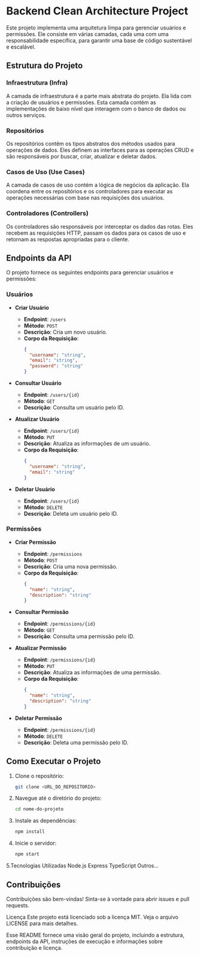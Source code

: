 # Backend Clean Architecture Project

Este projeto implementa uma arquitetura limpa para gerenciar usuários e permissões. Ele consiste em várias camadas, cada uma com uma responsabilidade específica, para garantir uma base de código sustentável e escalável.

## Estrutura do Projeto

### Infraestrutura (Infra)
A camada de infraestrutura é a parte mais abstrata do projeto. Ela lida com a criação de usuários e permissões. Esta camada contém as implementações de baixo nível que interagem com o banco de dados ou outros serviços.

### Repositórios
Os repositórios contêm os tipos abstratos dos métodos usados para operações de dados. Eles definem as interfaces para as operações CRUD e são responsáveis por buscar, criar, atualizar e deletar dados.

### Casos de Uso (Use Cases)
A camada de casos de uso contém a lógica de negócios da aplicação. Ela coordena entre os repositórios e os controladores para executar as operações necessárias com base nas requisições dos usuários.

### Controladores (Controllers)
Os controladores são responsáveis por interceptar os dados das rotas. Eles recebem as requisições HTTP, passam os dados para os casos de uso e retornam as respostas apropriadas para o cliente.

## Endpoints da API

O projeto fornece os seguintes endpoints para gerenciar usuários e permissões:

### Usuários

- **Criar Usuário**
  - **Endpoint**: `/users`
  - **Método**: `POST`
  - **Descrição**: Cria um novo usuário.
  - **Corpo da Requisição**:
    ```json
    {
      "username": "string",
      "email": "string",
      "password": "string"
    }
    ```

- **Consultar Usuário**
  - **Endpoint**: `/users/{id}`
  - **Método**: `GET`
  - **Descrição**: Consulta um usuário pelo ID.

- **Atualizar Usuário**
  - **Endpoint**: `/users/{id}`
  - **Método**: `PUT`
  - **Descrição**: Atualiza as informações de um usuário.
  - **Corpo da Requisição**:
    ```json
    {
      "username": "string",
      "email": "string"
    }
    ```

- **Deletar Usuário**
  - **Endpoint**: `/users/{id}`
  - **Método**: `DELETE`
  - **Descrição**: Deleta um usuário pelo ID.

### Permissões

- **Criar Permissão**
  - **Endpoint**: `/permissions`
  - **Método**: `POST`
  - **Descrição**: Cria uma nova permissão.
  - **Corpo da Requisição**:
    ```json
    {
      "name": "string",
      "description": "string"
    }
    ```

- **Consultar Permissão**
  - **Endpoint**: `/permissions/{id}`
  - **Método**: `GET`
  - **Descrição**: Consulta uma permissão pelo ID.

- **Atualizar Permissão**
  - **Endpoint**: `/permissions/{id}`
  - **Método**: `PUT`
  - **Descrição**: Atualiza as informações de uma permissão.
  - **Corpo da Requisição**:
    ```json
    {
      "name": "string",
      "description": "string"
    }
    ```

- **Deletar Permissão**
  - **Endpoint**: `/permissions/{id}`
  - **Método**: `DELETE`
  - **Descrição**: Deleta uma permissão pelo ID.

## Como Executar o Projeto

1. Clone o repositório:
   ```sh
   git clone <URL_DO_REPOSITORIO>

2. Navegue até o diretório do projeto:
    ```sh
    cd nome-do-projeto

3. Instale as dependências:
    ```sh
    npm install

4. Inicie o servidor:
    ```sh
    npm start

5.Tecnologias Utilizadas
    Node.js
    Express
    TypeScript
    Outros...

## Contribuições
Contribuições são bem-vindas! Sinta-se à vontade para abrir issues e pull requests.

Licença
Este projeto está licenciado sob a licença MIT. Veja o arquivo LICENSE para mais detalhes.

Esse README fornece uma visão geral do projeto, incluindo a estrutura, endpoints da API, instruções de execução e informações sobre contribuição e licença.
